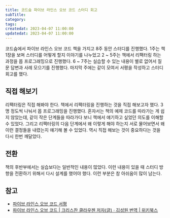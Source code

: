 ```yaml
---
title: 코드숨 파이브 라인스 오브 코드 스터디 회고
subTitle:
category:
tags:
createdat: 2023-04-07 11:00:00
updatedat: 2023-04-07 11:00:00
---
```


코드숨에서 파이브 라인스 오브 코드 책을 가지고 8주 동안 스터디를 진행했다.
1주는 책 1장을 보며 스터디를 어떻게 할지 이야기를 나누었고 2 ~ 5주는 책에서
리팩터링 하는 과정을 몹 프로그래밍으로 진행했다. 6 ~ 7주는 실습할 수 있는 내용이
별로 없어서 질문 답변과 사례 모으기를 진행했다.
마지막 주에는 같이 모여서 서평을 작성하고 스터디 회고를 했다.

## 직접 해보기

리팩터링은 직접 해봐야 한다. 책에서 리팩터링을 진행하는 것을 직접 해보고자 했다.
3명 정도씩 나눠서 몹 프로그래밍을 진행했다. 혼자서는 책의 예제 코드를 따라가는 게
쉽지 않았는데, 같이 작은 단계들을 따라가다 보니 책에서 얘기하고 싶었던 의도를
이해할 수 있었다. 그리고 리팩터링의 다음 단계에서 왜 이렇게 해야 하는지 서로
물어보면서 왜 이런 결정들을 내렸는지 얘기해 볼 수 있었다. 역시 직접 해보는 것이
중요하다는 것을 다시 한번 깨달았다.

## 전환

책의 후반부에서는 실습보다는 일반적인 내용이 많았다. 이런 내용이 있을 때 스터디
방향을 전환하기 위해서 다시 설계를 했어야 했다. 이런 부분은 참 아쉬움이 많이 남는다.

## 참고

- [파이브 라인스 오브 코드 서평](https://hannut91.github.io/blogs/books/five-lines)
- [파이브 라인스 오브 코드 \| 크리스찬 클라우젠 저자(글) · 김성원 번역 \| 위키북스](https://product.kyobobook.co.kr/detail/S000200661796)
